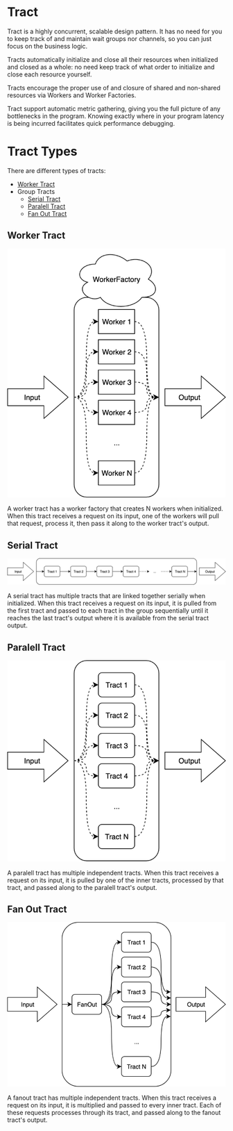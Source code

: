# Tract
Tract is a highly concurrent, scalable design pattern. It has no need for you
to keep track of and maintain wait groups nor channels, so you can just focus on
the business logic.

Tracts automatically initialize and close all their resources when initialized
and closed as a whole: no need keep track of what order to initialize and close
each resource yourself.

Tracts encourage the proper use of and closure of shared and non-shared
resources via Workers and Worker Factories.

Tract support automatic metric gathering, giving you the full picture of any
bottlenecks in the program. Knowing exactly where in your program latency is
being incurred facilitates quick performance debugging.

# Tract Types
There are different types of tracts:
* [Worker Tract](#Worker-Tract)
* Group Tracts
  - [Serial Tract](#Serial-Tract)
  - [Paralell Tract](#Paralell-Tract)
  - [Fan Out Tract](#Fan-Out-Tract)

## Worker Tract
![](./images/WorkerTract.png)

A worker tract has a worker factory that creates N workers when initialized.
When this tract receives a request on its input, one of the workers will pull
that request, process it, then pass it along to the worker tract's output.

## Serial Tract
![](./images/SerialTract.png)

A serial tract has multiple tracts that are linked together serially when initialized.
When this tract receives a request on its input, it is pulled from the first tract and
passed to each tract in the group sequentially until it reaches the last tract's output
where it is available from the serial tract output.

## Paralell Tract
![](./images/ParalellTract.png)

A paralell tract has multiple independent tracts. When this tract receives a request
on its input, it is pulled by one of the inner tracts, processed by that tract, and
passed along to the paralell tract's output.

## Fan Out Tract
![](./images/FanOutTract.png)

A fanout tract has multiple independent tracts. When this tract receives a request on
its input, it is multiplied and passed to every inner tract. Each of these requests
processes through its tract, and passed along to the fanout tract's output.
